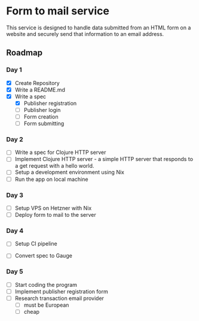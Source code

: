 # Form to mail service

This service is designed to handle data submitted from an HTML form on a website and securely send that information to an email address.

## Roadmap

### Day 1
- [x] Create Repository
- [x] Write a README.md
- [x] Write a spec
     - [x] Publisher registration
     - [ ] Publisher login
     - [ ] Form creation
     - [ ] Form submitting

### Day 2

- [ ] Write a spec for Clojure HTTP server
- [ ] Implement Clojure HTTP server - a simple HTTP server that responds to a get request with a hello world.
- [ ] Setup a development environment using Nix
- [ ] Run the app on local machine

### Day 3

- [ ] Setup VPS on Hetzner with Nix
- [ ] Deploy form to mail to the server

### Day 4

- [ ] Setup CI pipeline
- [ ] Convert spec to Gauge


### Day 5

- [ ] Start coding the program
- [ ] Implement publisher registration form
- [ ] Research transaction email provider
    - [ ] must be European 
    - [ ] cheap
